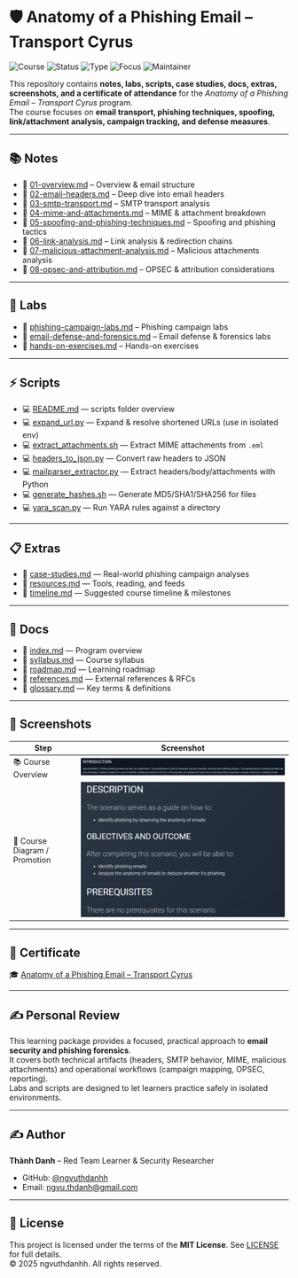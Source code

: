 # 🛡️ Anatomy of a Phishing Email – Transport Cyrus

![Course](https://img.shields.io/badge/Course-Anatomy%20of%20a%20Phishing%20Email-blue?style=flat-square&logo=protonmail) 
![Status](https://img.shields.io/badge/Status-Completed-brightgreen?style=flat-square&logo=verizon) 
![Type](https://img.shields.io/badge/Type-Learning%20Project-orange?style=flat-square&logo=notion) 
![Focus](https://img.shields.io/badge/Focus-Email%20Security%20%26%20Phishing-informational?style=flat-square&logo=gmail) 
![Maintainer](https://img.shields.io/badge/Maintainer-Thành%20Danh-blueviolet?style=flat-square&logo=github)

This repository contains **notes, labs, scripts, case studies, docs, extras, screenshots, and a certificate of attendance** for the *Anatomy of a Phishing Email – Transport Cyrus* program.  
The course focuses on **email transport, phishing techniques, spoofing, link/attachment analysis, campaign tracking, and defense measures**.

---

## 📚 Notes
- 📄 [01-overview.md](./notes/01-overview.md) – Overview & email structure  
- 📄 [02-email-headers.md](./notes/02-email-headers.md) – Deep dive into email headers  
- 📄 [03-smtp-transport.md](./notes/03-smtp-transport.md) – SMTP transport analysis  
- 📄 [04-mime-and-attachments.md](./notes/04-mime-and-attachments.md) – MIME & attachment breakdown  
- 📄 [05-spoofing-and-phishing-techniques.md](./notes/05-spoofing-and-phishing-techniques.md) – Spoofing and phishing tactics  
- 📄 [06-link-analysis.md](./notes/06-link-analysis.md) – Link analysis & redirection chains  
- 📄 [07-malicious-attachment-analysis.md](./notes/07-malicious-attachment-analysis.md) – Malicious attachments analysis  
- 📄 [08-opsec-and-attribution.md](./notes/08-opsec-and-attribution.md) – OPSEC & attribution considerations

---

## 🧪 Labs
- 🔧 [phishing-campaign-labs.md](./labs/phishing-campaign-labs.md) – Phishing campaign labs  
- 🔧 [email-defense-and-forensics.md](./labs/email-defense-and-forensics.md) – Email defense & forensics labs  
- 🔧 [hands-on-exercises.md](./labs/hands-on-exercises.md) – Hands-on exercises

---

## ⚡ Scripts
- 💻 [README.md](./scripts/README.md) — scripts folder overview  
- 💻 [expand_url.py](./scripts/expand_url.py) — Expand & resolve shortened URLs (use in isolated env)  
- 💻 [extract_attachments.sh](./scripts/extract_attachments.sh) — Extract MIME attachments from `.eml`  
- 💻 [headers_to_json.py](./scripts/headers_to_json.py) — Convert raw headers to JSON  
- 💻 [mailparser_extractor.py](./scripts/mailparser_extractor.py) — Extract headers/body/attachments with Python  
- 💻 [generate_hashes.sh](./scripts/generate_hashes.sh) — Generate MD5/SHA1/SHA256 for files  
- 💻 [yara_scan.py](./scripts/yara_scan.py) — Run YARA rules against a directory

---

## 📋 Extras
- 📑 [case-studies.md](./extras/case-studies.md) — Real-world phishing campaign analyses  
- 📑 [resources.md](./extras/resources.md) — Tools, reading, and feeds  
- 📑 [timeline.md](./extras/timeline.md) — Suggested course timeline & milestones

---

## 📖 Docs
- 📘 [index.md](./docs/index.md) — Program overview  
- 📘 [syllabus.md](./docs/syllabus.md) — Course syllabus  
- 📘 [roadmap.md](./docs/roadmap.md) — Learning roadmap  
- 📘 [references.md](./docs/references.md) — External references & RFCs  
- 📘 [glossary.md](./docs/glossary.md) — Key terms & definitions

---

## 📸 Screenshots

| Step | Screenshot |
|------|------------|
| 📚 Course Overview | ![](./screenshots/course-into.png) |
| 🧭 Course Diagram / Promotion | ![](./screenshots/course-des.png) |

---

## 📜 Certificate

🎓 [Anatomy of a Phishing Email – Transport Cyrus](./cert/ngvu.thdanh-Anatomy-of-a-phishing-email-Transport-Certificate-of-attendance-CYRUS.pdf)


---

## ✍️ Personal Review
This learning package provides a focused, practical approach to **email security and phishing forensics**.  
It covers both technical artifacts (headers, SMTP behavior, MIME, malicious attachments) and operational workflows (campaign mapping, OPSEC, reporting).  
Labs and scripts are designed to let learners practice safely in isolated environments.

---

## ✍️ Author
**Thành Danh** – Red Team Learner & Security Researcher

- GitHub: [@ngvuthdanhh](https://github.com/ngvuthdanhh)  
- Email: ngvu.thdanh@gmail.com

---

## 📄 License
This project is licensed under the terms of the **MIT License**. See [LICENSE](./LICENSE) for full details.  
© 2025 ngvuthdanhh. All rights reserved.
